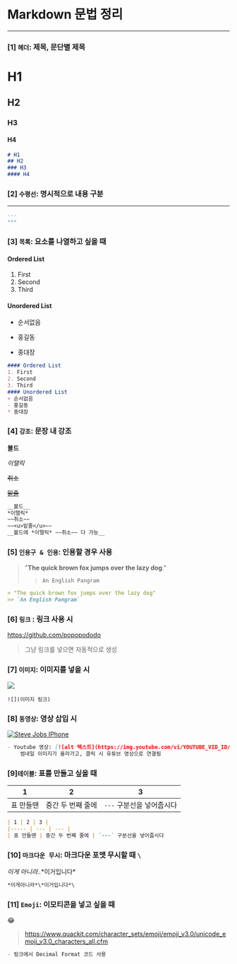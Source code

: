 # Markdown 문법 정리

---

### [1] `헤더`: 제목, 문단별 제목

# H1

## H2

### H3
#### H4

```markdown
# H1
## H2
### H3
#### H4

```

### [2] `수평선`: 명시적으로 내용 구분

---



```markdown
---
***
```

### [3]  `목록`: 요소를 나열하고 싶을 때

#### Ordered List
1. First
2. Second
3. Third
#### Unordered List
+ 순서없음
- 홍길동

* 중대장

```markdown
#### Ordered List
1. First
2. Second
3. Third
#### Unordered List
+ 순서없음
- 홍길동
* 중대장
```

### [4] `강조`: 문장 내 강조

__볼드__

_이탤릭_

~~취소~~

~~<u>밑줄</u>~~

```markdown
__볼드__
*이탤릭*
~~취소~~
~~<u>밑줄</u>~~
__볼드에 *이탤릭* ~~취소~~ 다 가능__
```

### [5] `인용구 & 인용`: 인용할 경우 사용

> "**The quick brown fox jumps over the lazy dog**."
>
> > `An English Pangram`

```markdown
> "The quick brown fox jumps over the lazy dog"
>> `An English Pangram`
```

### [6] `링크` : 링크 사용 시

https://github.com/popopododo

> 그냥 링크를 넣으면 자동적으로 생성

### [7] `이미지`: 이미지를 넣을 시 

![](https://upload.wikimedia.org/wikipedia/commons/thumb/4/48/Markdown-mark.svg/300px-Markdown-mark.svg.png)

```
![](이미지 링크)
```

### [8] `동영상`: 영상 삽입 시
[![Steve Jobs IPhone](https://img.youtube.com/vi/MnrJzXM7a6o/0.jpg)](https://www.youtube.com/watch?v=MnrJzXM7a6o)


```markdown
- Youtube 영상: [![alt 텍스트](https://img.youtube.com/vi/YOUTUBE_VID_ID/0.jpg)](https://www.youtube.com/watch?v=YOUTUBE_VID_ID)
    썸네일 이미지가 올라가고, 클릭 시 유튜브 영상으로 연결됨
```

### [9]`테이블`: 표를 만들고 싶을 때

| 1    | 2    | 3    |
| ------ | ---- | ---- |
| 표 만들땐 | 중간 두 번째 줄에 | `---` 구분선을 넣어줍시다 |



```markdown
| 1 | 2 | 3 |
|----- | --- | --- |
| 표 만들땐 | 중간 두 번째 줄에 | `---` 구분선을 넣어줍시다
```

### [10] `마크다운 무시`: 마크다운 포맷 무시할 때 `\`

*이게 아니라..*\*이거입니다*

```markdown
*이게아니라*\*이거입니다*\
```

### [11] `Emoji`: 이모티콘을 넣고 싶을 때

&#128514;

> https://www.quackit.com/character_sets/emoji/emoji_v3.0/unicode_emoji_v3.0_characters_all.cfm

```markdown
- 링크에서 Decimal Format 코드 사용
```

